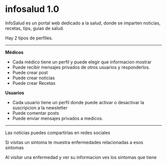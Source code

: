 infosalud 1.0
=========

<p>InfoSalud es un portal web dedicado a la salud, donde se imparten noticias, recetas, tips, guias de salud.</p>


<p>Hay 2 tipos de perfiles.</p>
<hr/>
<b>Médicos</b>
<ul>
	<li>Cada médico tiene un perfil y puede elegir que informacion mostrar </li>
   	<li>Puede recibir mensajes privados de otros usuarios y responderlos. </li>
   	<li>Puede crear post </li>
   	<li>Puede crear noticias </li>
   	<li>Puede crear Recetas </li>
</ul>
  

<b>Usuarios</b>
<ul>
	<li>Cada usuario tiene un perfil donde puede activar o desactivar la suscripcion a la newsletter</li>
	<li>Puede comentar posts</li>
	<li>Puede enviar mensajes privados a medicos.</li>


</ul>
<hr/>

<p>Las noticias puedes compartirlas en redes sociales</p>
<p>Si visitas un síntoma te muestra enfermedades relacionadas a esos síntomas</p>
<p>Al visitar una enfermedad y ver su informacion ves los sintomas que tiene</p>